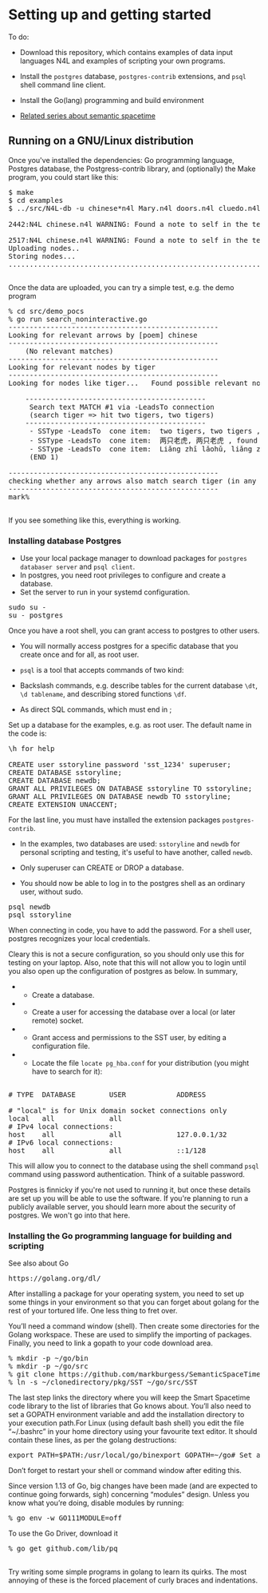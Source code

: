 
# Setting up and getting started

To do:

* Download this repository, which contains examples of data input
languages N4L and examples of scripting your own programs.

* Install the `postgres` database, `postgres-contrib` extensions, and `psql` shell command line client.

* Install the Go(lang) programming and build environment

* [Related series about semantic spacetime](https://mark-burgess-oslo-mb.medium.com/list/semantic-spacetime-and-data-analytics-28e9649c0ade)



## Running on a GNU/Linux distribution

Once you've installed the dependencies: Go programming language, Postgres database, the Postgress-contrib library, and (optionally) the Make program, you could start like this:
<pre>
$ make
$ cd examples
$ ../src/N4L-db -u chinese*n4l Mary.n4l doors.n4l cluedo.n4l brains.n4l

2442:N4L chinese.n4l WARNING: Found a note to self in the text (ZZZZZZZZ) at line 2442 

2517:N4L chinese.n4l WARNING: Found a note to self in the text (HERE TO DO) at line 2517 
Uploading nodes..
Storing nodes...
.................................................................................................................................................................................................................................................................................................................................................................................................................................................................................................................................................................................................................................................................................................................

</pre>
Once the data are uploaded, you can try a simple test, e.g. the demo program
<pre>
% cd src/demo_pocs
% go run search_noninteractive.go
--------------------------------------------------
Looking for relevant arrows by [poem] chinese
--------------------------------------------------
    (No relevant matches)
--------------------------------------------------
Looking for relevant nodes by tiger
--------------------------------------------------
Looking for nodes like tiger...   Found possible relevant nodes: [{4 626}]

    -------------------------------------------
     Search text MATCH #1 via -LeadsTo connection
     (search tiger => hit two tigers, two tigers)
    -------------------------------------------
     - SSType -LeadsTo  cone item:  two tigers, two tigers , found in notes on chinese
     - SSType -LeadsTo  cone item:  两只老虎, 两只老虎 , found in notes on chinese
     - SSType -LeadsTo  cone item:  Liǎng zhī lǎohǔ, liǎng zhī lǎohǔ , found in notes on chinese
     (END 1)

--------------------------------------------------
checking whether any arrows also match search tiger (in any context)
--------------------------------------------------
mark% 

</pre>
If you see something like this, everything is working.

### Installing database Postgres

* Use your local package manager to download packages for `postgres databaser server` and `psql client`.
* In postgres, you need root privileges to configure and create a database.
* Set the server to run in your systemd configuration.

<pre>
sudo su -
su - postgres
</pre>
Once you have a root shell, you can grant access to postgres to other users.

* You will normally access postgres for a specific database that you create once and for all, as root user.

* `psql` is a tool that accepts commands of two kind:

 * Backslash commands, e.g. describe tables for the current database `\dt`,  `\d tablename`, and describing stored functions `\df`.
 * As direct SQL commands, which must end in ;

Set up a database for the examples, e.g. as root user. The default name in the code is:
<pre>
\h for help

CREATE user sstoryline password 'sst_1234' superuser;
CREATE DATABASE sstoryline;
CREATE DATABASE newdb;
GRANT ALL PRIVILEGES ON DATABASE sstoryline TO sstoryline;
GRANT ALL PRIVILEGES ON DATABASE newdb TO sstoryline;
CREATE EXTENSION UNACCENT;
</pre>
For the last line, you must have installed the extension packages `postgres-contrib`.

* In the examples, two databases are used: `sstoryline` and `newdb` for personal scripting and testing,
it's useful to have another, called `newdb`.
* Only superuser can CREATE or DROP a database.

* You should now be able to log in to the postgres shell as an ordinary user, without sudo.

<pre>
psql newdb
psql sstoryline
</pre>
When connecting in code, you have to add the password. For a shell user, postgres recognizes your local
credentials.

Cleary this is not a secure configuration, so you should only use this for testing on your laptop.
Also, note that this will not allow you to login until you also open up the configuration of postgres
as below. In summary, 

* * Create a database.
* * Create a user for accessing the database over a local (or later remote) socket.
* * Grant access and permissions to the SST user, by editing a configuration file.
* * Locate the file `locate pg_hba.conf` for your distribution (you might have to search for it):

<pre>

# TYPE  DATABASE        USER            ADDRESS                 METHOD

# "local" is for Unix domain socket connections only
local   all             all                                     peer
# IPv4 local connections:
host    all             all             127.0.0.1/32            <b>password</b>
# IPv6 local connections:
host    all             all             ::1/128                 <b>password</b>
</pre>
This will allow you to connect to the database using the shell command `psql` command using password
authentication. Think of a suitable password.



Postgres is finnicky if you're not used to running it, but once these details are set up
you will be able to use the software. If you're planning to run a publicly available server, you
should learn more about the security of postgres. We won't go into that here.



### Installing the Go programming language for building and scripting

See also about Go
<pre>
https://golang.org/dl/
</pre>
After installing a package for your operating system, you need to set up some things in your environment so that you can forget about golang for the rest of your tortured life. One less thing to fret over.

You’ll need a command window (shell). 
Then create some directories for the Golang workspace. 
These are used to simplify the importing of packages. Finally, you need to link a gopath to your code download area.
<pre>
% mkdir -p ~/go/bin
% mkdir -p ~/go/src
% git clone https://github.com/markburgess/SemanticSpaceTime
% ln -s ~/clonedirectory/pkg/SST ~/go/src/SST
</pre>
The last step links the directory where you will keep the Smart Spacetime code library to the list of libraries that Go knows about. You’ll also need to set a GOPATH environment variable and add the installation directory to your execution path.For Linux (using default bash shell) you edit the file “~/.bashrc” in your home directory using your favourite text editor. It should contain these lines, as per the golang destructions:
<pre>
export PATH=$PATH:/usr/local/go/binexport GOPATH=~/go# Set a short promptexport PS1=”mark% “
</pre>
Don’t forget to restart your shell or command window after editing this.

Since version 1.13 of Go, big changes have been made (and are expected to continue going forwards, sigh) concerning “modules” design. Unless you know what you’re doing, disable modules by running:
<pre>
% go env -w GO111MODULE=off
</pre>
To use the Go Driver, download it
<pre>
% go get github.com/lib/pq

</pre>

Try writing some simple programs in golang to learn its quirks. The
most annoying of these is the forced placement of curly braces and
indentations.



